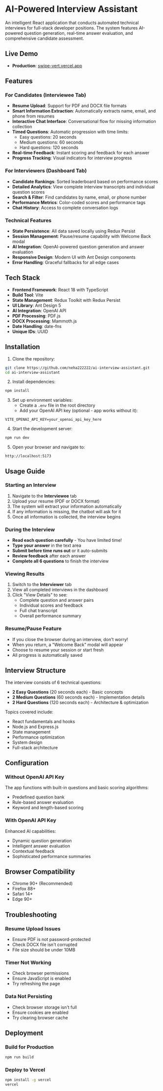 # AI-Powered Interview Assistant

An intelligent React application that conducts automated technical interviews for full-stack developer positions. The system features AI-powered question generation, real-time answer evaluation, and comprehensive candidate assessment.

## Live Demo

- **Production**: [swipe-vert.vercel.app](https://swipe-vert.vercel.app)

## Features

### For Candidates (Interviewee Tab)
- **Resume Upload**: Support for PDF and DOCX file formats
- **Smart Information Extraction**: Automatically extracts name, email, and phone from resumes
- **Interactive Chat Interface**: Conversational flow for missing information collection
- **Timed Questions**: Automatic progression with time limits:
  - Easy questions: 20 seconds
  - Medium questions: 60 seconds
  - Hard questions: 120 seconds
- **Real-time Feedback**: Instant scoring and feedback for each answer
- **Progress Tracking**: Visual indicators for interview progress

### For Interviewers (Dashboard Tab)
- **Candidate Rankings**: Sorted leaderboard based on performance scores
- **Detailed Analytics**: View complete interview transcripts and individual question scores
- **Search & Filter**: Find candidates by name, email, or phone number
- **Performance Metrics**: Color-coded scores and performance tags
- **Chat History**: Access to complete conversation logs

### Technical Features
- **State Persistence**: All data saved locally using Redux Persist
- **Session Management**: Pause/resume capability with Welcome Back modal
- **AI Integration**: OpenAI-powered question generation and answer evaluation
- **Responsive Design**: Modern UI with Ant Design components
- **Error Handling**: Graceful fallbacks for all edge cases

## Tech Stack

- **Frontend Framework**: React 18 with TypeScript
- **Build Tool**: Vite
- **State Management**: Redux Toolkit with Redux Persist
- **UI Library**: Ant Design 5
- **AI Integration**: OpenAI API
- **PDF Processing**: PDF.js
- **DOCX Processing**: Mammoth.js
- **Date Handling**: date-fns
- **Unique IDs**: UUID

## Installation

1. Clone the repository:
```bash
git clone https://github.com/neha222222/ai-interview-assistant.git
cd ai-interview-assistant
```

2. Install dependencies:
```bash
npm install
```

3. Set up environment variables:
   - Create a `.env` file in the root directory
   - Add your OpenAI API key (optional - app works without it):
```env
VITE_OPENAI_API_KEY=your_openai_api_key_here
```

4. Start the development server:
```bash
npm run dev
```

5. Open your browser and navigate to:
```
http://localhost:5173
```

## Usage Guide

### Starting an Interview

1. Navigate to the **Interviewee** tab
2. Upload your resume (PDF or DOCX format)
3. The system will extract your information automatically
4. If any information is missing, the chatbot will ask for it
5. Once all information is collected, the interview begins

### During the Interview

- **Read each question carefully** - You have limited time!
- **Type your answer** in the text area
- **Submit before time runs out** or it auto-submits
- **Review feedback** after each answer
- **Complete all 6 questions** to finish the interview

### Viewing Results

1. Switch to the **Interviewer** tab
2. View all completed interviews in the dashboard
3. Click "View Details" to see:
   - Complete question and answer pairs
   - Individual scores and feedback
   - Full chat transcript
   - Overall performance summary

### Resume/Pause Feature

- If you close the browser during an interview, don't worry!
- When you return, a "Welcome Back" modal will appear
- Choose to resume your session or start fresh
- All progress is automatically saved

## Interview Structure

The interview consists of 6 technical questions:
- **2 Easy Questions** (20 seconds each) - Basic concepts
- **2 Medium Questions** (60 seconds each) - Implementation details
- **2 Hard Questions** (120 seconds each) - Architecture & optimization

Topics covered include:
- React fundamentals and hooks
- Node.js and Express.js
- State management
- Performance optimization
- System design
- Full-stack architecture

## Configuration

### Without OpenAI API Key
The app functions with built-in questions and basic scoring algorithms:
- Predefined question bank
- Rule-based answer evaluation
- Keyword and length-based scoring

### With OpenAI API Key
Enhanced AI capabilities:
- Dynamic question generation
- Intelligent answer evaluation
- Contextual feedback
- Sophisticated performance summaries

## Browser Compatibility

- Chrome 90+ (Recommended)
- Firefox 88+
- Safari 14+
- Edge 90+

## Troubleshooting

### Resume Upload Issues
- Ensure PDF is not password-protected
- Check DOCX file isn't corrupted
- File size should be under 10MB

### Timer Not Working
- Check browser permissions
- Ensure JavaScript is enabled
- Try refreshing the page

### Data Not Persisting
- Check browser storage isn't full
- Ensure cookies are enabled
- Try clearing browser cache

## Deployment

### Build for Production
```bash
npm run build
```

### Deploy to Vercel
```bash
npm install -g vercel
vercel
```